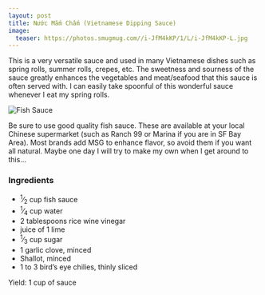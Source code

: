 ```yaml
---
layout: post
title: Nước Mắm Chấm (Vietnamese Dipping Sauce)
image:
  teaser: https://photos.smugmug.com//i-JfM4kKP/1/L/i-JfM4kKP-L.jpg
---
```


This is a very versatile sauce and used in many Vietnamese dishes such as spring rolls, summer rolls, crepes, etc. The sweetness and sourness of the sauce greatly enhances the vegetables and meat/seafood that this sauce is often served with. I can easily take spoonful of this wonderful sauce whenever I eat my spring rolls.


![Fish Sauce][1]

Be sure to use good quality fish sauce. These are available at your local Chinese supermarket (such as Ranch 99 or Marina if you are in SF Bay Area). Most brands add MSG to enhance flavor, so avoid them if you want all natural. Maybe one day I will try to make my own when I get around to this…

### Ingredients
- <sup>1</sup>&frasl;<sub>2</sub> cup fish sauce
- <sup>1</sup>&frasl;<sub>4</sub> cup water
- 2 tablespoons rice wine vinegar
- juice of 1 lime
- <sup>1</sup>&frasl;<sub>3</sub> cup sugar
- 1 garlic clove, minced
- Shallot, minced
- 1 to 3 bird’s eye chilies, thinly sliced

Yield: 1 cup of sauce

[1]: https://media.tumblr.com/a0531711a0e54c881c25e92e06443cc6/tumblr_inline_nbt60sxQLn1sn7z7o.jpg
